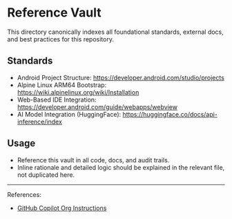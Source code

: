# Reference Vault

This directory canonically indexes all foundational standards, external docs, and best practices for this repository.

## Standards
- Android Project Structure: https://developer.android.com/studio/projects
- Alpine Linux ARM64 Bootstrap: https://wiki.alpinelinux.org/wiki/Installation
- Web-Based IDE Integration: https://developer.android.com/guide/webapps/webview
- AI Model Integration (HuggingFace): https://huggingface.co/docs/api-inference/index

## Usage
- Reference this vault in all code, docs, and audit trails.
- Inline rationale and detailed logic should be explained in the relevant file, not duplicated here.

---
References:  
- [GitHub Copilot Org Instructions](https://docs.github.com/en/copilot/customizing-copilot/adding-organization-custom-instructions-for-github-copilot)